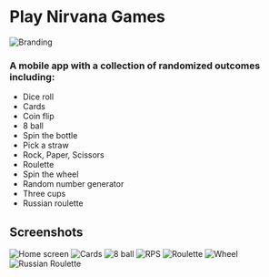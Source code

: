 # Play Nirvana Games

![Branding](https://github.com/kniffen/Random-Outcomes/blob/master/branding/logo_feature.png)

### A mobile app with a collection of randomized outcomes including:
- Dice roll
- Cards
- Coin flip
- 8 ball
- Spin the bottle
- Pick a straw
- Rock, Paper, Scissors
- Roulette
- Spin the wheel
- Random number generator
- Three cups
- Russian roulette

## Screenshots

![Home screen](https://github.com/kniffen/Random-Outcomes/blob/master/screenshots/Screenshot_1524748183.png)
![Cards](https://github.com/kniffen/Random-Outcomes/blob/master/screenshots/Screenshot_1524745239.png)
![8 ball](https://github.com/kniffen/Random-Outcomes/blob/master/screenshots/Screenshot_1524745249.png)
![RPS](https://github.com/kniffen/Random-Outcomes/blob/master/screenshots/Screenshot_1524745272.png)
![Roulette](https://github.com/kniffen/Random-Outcomes/blob/master/screenshots/Screenshot_1524745278.png)
![Wheel](https://github.com/kniffen/Random-Outcomes/blob/master/screenshots/Screenshot_1524745292.png)
![Russian Roulette](https://github.com/kniffen/Random-Outcomes/blob/master/screenshots/Screenshot_1524745322.png)
